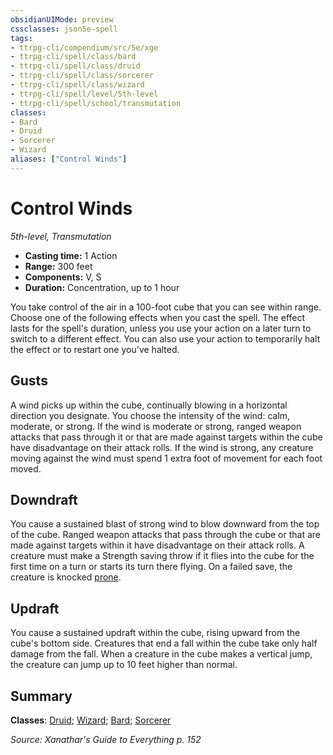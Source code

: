 ```yaml
---
obsidianUIMode: preview
cssclasses: json5e-spell
tags:
- ttrpg-cli/compendium/src/5e/xge
- ttrpg-cli/spell/class/bard
- ttrpg-cli/spell/class/druid
- ttrpg-cli/spell/class/sorcerer
- ttrpg-cli/spell/class/wizard
- ttrpg-cli/spell/level/5th-level
- ttrpg-cli/spell/school/transmutation
classes:
- Bard
- Druid
- Sorcerer
- Wizard
aliases: ["Control Winds"]
---
```

# Control Winds
*5th-level, Transmutation*  


- **Casting time:** 1 Action
- **Range:** 300 feet
- **Components:** V, S
- **Duration:** Concentration, up to 1 hour

You take control of the air in a 100-foot cube that you can see within range. Choose one of the following effects when you cast the spell. The effect lasts for the spell's duration, unless you use your action on a later turn to switch to a different effect. You can also use your action to temporarily halt the effect or to restart one you've halted.

## Gusts

A wind picks up within the cube, continually blowing in a horizontal direction you designate. You choose the intensity of the wind: calm, moderate, or strong. If the wind is moderate or strong, ranged weapon attacks that pass through it or that are made against targets within the cube have disadvantage on their attack rolls. If the wind is strong, any creature moving against the wind must spend 1 extra foot of movement for each foot moved.

## Downdraft

You cause a sustained blast of strong wind to blow downward from the top of the cube. Ranged weapon attacks that pass through the cube or that are made against targets within it have disadvantage on their attack rolls. A creature must make a Strength saving throw if it flies into the cube for the first time on a turn or starts its turn there flying. On a failed save, the creature is knocked [prone](2-Mechanics/CLI/rules/conditions.md#Prone).

## Updraft

You cause a sustained updraft within the cube, rising upward from the cube's bottom side. Creatures that end a fall within the cube take only half damage from the fall. When a creature in the cube makes a vertical jump, the creature can jump up to 10 feet higher than normal.

## Summary

**Classes**: [Druid](2-Mechanics/CLI/lists/list-spells-classes-druid.md); [Wizard](2-Mechanics/CLI/lists/list-spells-classes-wizard.md); [Bard](2-Mechanics/CLI/lists/list-spells-classes-bard.md); [Sorcerer](2-Mechanics/CLI/lists/list-spells-classes-sorcerer.md)

*Source: Xanathar's Guide to Everything p. 152*